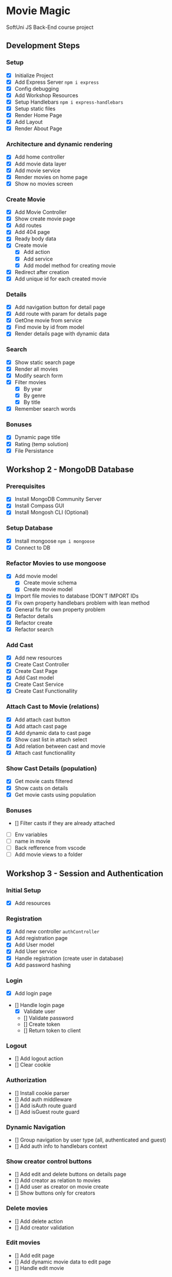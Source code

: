 # Movie Magic

SoftUni JS Back-End course project

## Development Steps

### Setup

- [x] Initialize Project
- [x] Add Express Server `npm i express`
- [x] Config debugging
- [x] Add Workshop Resources
- [x] Setup Handlebars `npm i express-handlebars`
- [x] Setup static files
- [x] Render Home Page
- [x] Add Layout
- [x] Render About Page

### Architecture and dynamic rendering

- [x] Add home controller
- [x] Add movie data layer
- [x] Add movie service
- [x] Render movies on home page
- [x] Show no movies screen

### Create Movie

- [x] Add Movie Controller
- [x] Show create movie page
- [x] Add routes
- [x] Add 404 page
- [x] Ready body data
- [x] Create movie
  - [x] Add action
  - [x] Add service
  - [x] Add model method for creating movie
- [x] Redirect after creation
- [x] Add unique id for each created movie

### Details

- [x] Add navigation button for detail page
- [x] Add route with param for details page
- [x] GetOne movie from service
- [x] Find movie by id from model
- [x] Render details page with dynamic data

### Search

- [x] Show static search page
- [x] Render all movies
- [x] Modify search form
- [x] Filter movies
  - [x] By year
  - [x] By genre
  - [x] By title
- [x] Remember search words

### Bonuses

- [x] Dynamic page title
- [x] Rating (temp solution)
- [x] File Persistance

## Workshop 2 - MongoDB Database

### Prerequisites

- [x] Install MongoDB Community Server
- [x] Install Compass GUI
- [x] Install Mongosh CLI (Optional)

### Setup Database

- [x] Install mongoose `npm i mongoose`
- [x] Connect to DB

### Refactor Movies to use mongoose

- [x] Add movie model
  - [x] Create movie schema
  - [x] Create movie model
- [x] Import file movies to database !DON'T IMPORT IDs
- [x] Fix own property handlebars problem with lean method
- [x] General fix for own property problem
- [x] Refactor details
- [x] Refactor create
- [x] Refactor search

### Add Cast

- [x] Add new resources
- [x] Create Cast Controller
- [x] Create Cast Page
- [x] Add Cast model
- [x] Create Cast Service
- [x] Create Cast Functionallity

### Attach Cast to Movie (relations)

- [x] Add attach cast button
- [x] Add attach cast page
- [x] Add dynamic data to cast page
- [x] Show cast list in attach select
- [x] Add relation between cast and movie
- [x] Attach cast functionallity

### Show Cast Details (population)

- [x] Get movie casts filtered
- [x] Show casts on details
- [x] Get movie casts using population

### Bonuses

- [] Filter casts if they are already attached
- [ ] Env variables
- [ ] name in movie
- [ ] Back refference from vscode
- [ ] Add movie views to a folder

## Workshop 3 - Session and Authentication

### Initial Setup

- [x] Add resources

### Registration

- [x] Add new controller `authController`
- [x] Add registration page
- [x] Add User model
- [x] Add User service
- [x] Handle registration (create user in database)
- [x] Add password hashing

### Login

- [x] Add login page
- [] Handle login page
  - [x] Validate user
  - [] Validate password
  - [] Create token
  - [] Return token to client

### Logout

- [] Add logout action
- [] Clear cookie

### Authorization

- [] Install cookie parser
- [] Add auth middleware
- [] Add isAuth route guard
- [] Add isGuest route guard

### Dynamic Navigation

- [] Group navigation by user type (all, authenticated and guest)
- [] Add auth info to handlebars context

### Show creator control buttons

- [] Add edit and delete buttons on details page
- [] Add creator as relation to movies
- [] Add user as creator on movie create
- [] Show buttons only for creators

### Delete movies

- [] Add delete action
- [] Add creator validation

### Edit movies

- [] Add edit page
- [] Add dynamic movie data to edit page
- [] Handle edit movie
